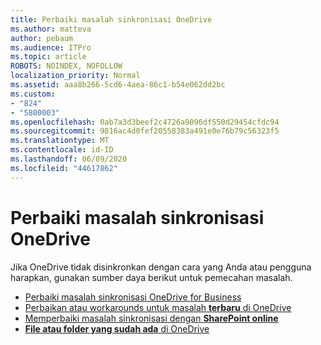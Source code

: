 ```yaml
---
title: Perbaiki masalah sinkronisasi OneDrive
ms.author: matteva
author: pebaum
ms.audience: ITPro
ms.topic: article
ROBOTS: NOINDEX, NOFOLLOW
localization_priority: Normal
ms.assetid: aaa8b266-5cd6-4aea-86c1-b54e062dd2bc
ms.custom:
- "824"
- "5800003"
ms.openlocfilehash: 0ab7a3d3beef2c4726a9096df550d29454cfdc94
ms.sourcegitcommit: 9816ac4d0fef20558383a491e0e76b79c56323f5
ms.translationtype: MT
ms.contentlocale: id-ID
ms.lasthandoff: 06/09/2020
ms.locfileid: "44617862"
---
```

# <a name="fix-onedrive-sync-problems"></a>Perbaiki masalah sinkronisasi OneDrive

Jika OneDrive tidak disinkronkan dengan cara yang Anda atau pengguna harapkan, gunakan sumber daya berikut untuk pemecahan masalah.

- [Perbaiki masalah sinkronisasi OneDrive for Business](https://support.microsoft.com/en-us/office/fix-onedrive-for-business-sync-problems-207e983e-146d-404c-a994-672ef29e1f90?ui=en-us&rs=en-us&ad=us)
- [Perbaikan atau workarounds untuk masalah **terbaru** di OneDrive](https://support.office.com/article/fixes-or-workarounds-for-recent-issues-in-onedrive-36110213-f3f6-490d-8cb7-3833539def0b)
- [Memperbaiki masalah sinkronisasi dengan **SharePoint online**](https://support.office.com/article/aaa2d172-8d45-4e94-9c04-5364d04ca2f4)
- [**File atau folder yang sudah ada** di OneDrive](https://support.microsoft.com/en-us/office/the-file-or-folder-already-exists-in-onedrive-7b8044ad-438d-41db-bbbf-4f66b8890408)
